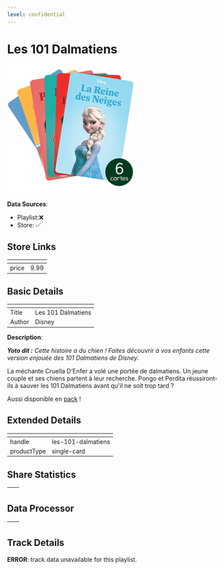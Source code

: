 ```yaml
---
level: confidential
---
```

# Les 101 Dalmatiens

![card_[49M0k].png](../../img/cards/card_[49M0k].png)

**Data Sources**: 

- Playlist:❌
- Store: ✅


## Store Links

| <!-- --> | <!-- --> |
| - | - |
| price | 9.99 |


## Basic Details

| <!-- --> | <!-- --> |
| - | - |
| Title | Les 101 Dalmatiens |
| Author | Disney |

**Description**:

<!-- td {border: 1px solid #ccc;}br {mso-data-placement:same-cell;} -->

_**Yoto dit :** Cette histoire a du chien ! Faites découvrir à vos enfants cette version enjouée des 101 Dalmatiens de Disney._  

La méchante Cruella D’Enfer a volé une portée de dalmatiens. Un jeune couple et ses chiens partent à leur recherche. Pongo et Perdita réussiront-ils à sauver les 101 Dalmatiens avant qu'il ne soit trop tard ?

Aussi disponible en [pack](https://eu.yotoplay.com/fr/products/les-classiques-disney-volume-1 "pack") !


## Extended Details

| <!-- --> | <!-- --> |
| - | - |
| handle | les-101-dalmatiens |
| productType | single-card |


## Share Statistics

| <!-- --> | <!-- --> |
| - | - |


## Data Processor

| <!-- --> | <!-- --> |
| - | - |


## Track Details

**ERROR**: track data unavailable for this playlist.
